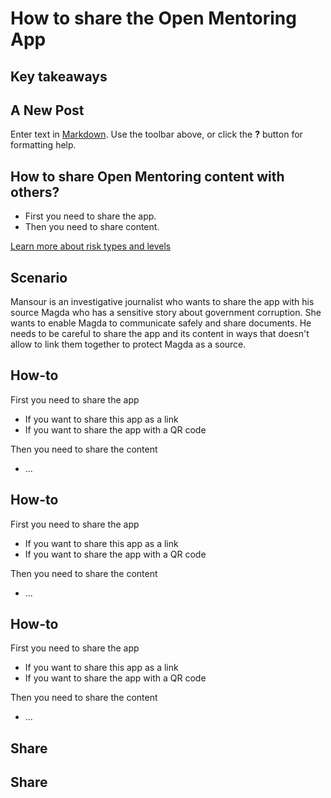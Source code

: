 # How to share the Open Mentoring App
## Key takeaways

## A New Post

Enter text in [Markdown](http://daringfireball.net/projects/markdown/). Use the toolbar above, or click the **?** button for formatting help.



## How to share Open Mentoring content with others?


 * First you need to share the app.
 * Then you need to share content.

[Learn more about risk types and levels](resources/risk-assessment.md)


## Scenario


Mansour is an investigative journalist who wants to share the app with his source Magda who has a sensitive story about government corruption. She wants to enable Magda to communicate safely and share documents. He needs to be careful to share the app and its content in ways that doesn't allow to link them together to protect Magda as a source.


## How-to

First you need to share the app
 * If you want to share this app as a link 
 * If you want to share the app with a QR code

Then you need to share the content
 * ...


## How-to

First you need to share the app
 * If you want to share this app as a link 
 * If you want to share the app with a QR code

Then you need to share the content
 * ...


## How-to

First you need to share the app
 * If you want to share this app as a link 
 * If you want to share the app with a QR code

Then you need to share the content
 * ...


## Share




## Share






